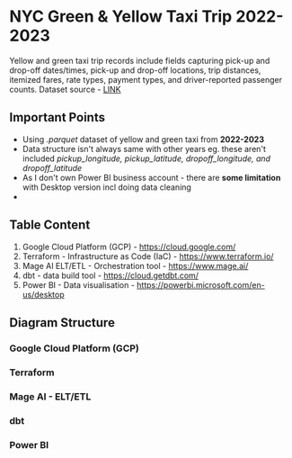 # NYC Green & Yellow Taxi Trip 2022-2023
Yellow and green taxi trip records include fields capturing pick-up and drop-off dates/times, pick-up and drop-off locations, trip distances, itemized fares, rate types, payment types, and driver-reported passenger counts. Dataset source - [LINK](https://www.nyc.gov/site/tlc/about/tlc-trip-record-data.page)

## Important Points
* Using *.parquet* dataset of yellow and green taxi from **2022-2023** 
* Data structure isn't always same with other years eg. these aren't included *pickup_longitude, pickup_latitude, dropoff_longitude, and dropoff_latitude*
* As I don't own Power BI business account - there are **some limitation** with Desktop version incl doing data cleaning
* 

## Table Content
1. Google Cloud Platform (GCP) - https://cloud.google.com/
2. Terraform - Infrastructure as Code (IaC) - https://www.terraform.io/
3. Mage AI ELT/ETL - Orchestration tool - https://www.mage.ai/
4. dbt - data build tool - https://cloud.getdbt.com/
5. Power BI - Data visualisation - https://powerbi.microsoft.com/en-us/desktop

## Diagram Structure

### Google Cloud Platform (GCP)

### Terraform

### Mage AI - ELT/ETL

### dbt 

### Power BI

